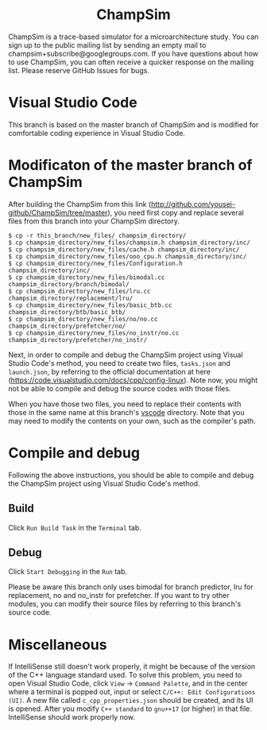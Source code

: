 <p align="center">
  <h1 align="center"> ChampSim </h1>
  <p> ChampSim is a trace-based simulator for a microarchitecture study. You can sign up to the public mailing list by sending an empty mail to champsim+subscribe@googlegroups.com. If you have questions about how to use ChampSim, you can often receive a quicker response on the mailing list. Please reserve GitHub Issues for bugs. <p>
</p>

# Visual Studio Code
This branch is based on the master branch of ChampSim and is modified for comfortable coding experience in Visual Studio Code.

# Modificaton of the master branch of ChampSim

After building the ChampSim from this link (http://github.com/yousei-github/ChampSim/tree/master), you need first copy and replace several files from this branch into your ChampSim directory.
```
$ cp -r this_branch/new_files/ champsim_directory/
$ cp champsim_directory/new_files/champsim.h champsim_directory/inc/
$ cp champsim_directory/new_files/cache.h champsim_directory/inc/
$ cp champsim_directory/new_files/ooo_cpu.h champsim_directory/inc/
$ cp champsim_directory/new_files/Configuration.h champsim_directory/inc/
$ cp champsim_directory/new_files/bimodal.cc champsim_directory/branch/bimodal/
$ cp champsim_directory/new_files/lru.cc champsim_directory/replacement/lru/
$ cp champsim_directory/new_files/basic_btb.cc champsim_directory/btb/basic_btb/
$ cp champsim_directory/new_files/no/no.cc champsim_directory/prefetcher/no/
$ cp champsim_directory/new_files/no_instr/no.cc champsim_directory/prefetcher/no_instr/
```

Next, in order to compile and debug the ChampSim project using Visual Studio Code's method, you need to create two files, `tasks.json` and `launch.json`, by referring to the official documentation at here (https://code.visualstudio.com/docs/cpp/config-linux). Note now, you might not be able to compile and debug the source codes with those files.

When you have those two files, you need to replace their contents with those in the same name at this branch's [vscode](https://github.com/yousei-github/ChampSim/tree/visual_studio_code/vscode) directory. Note that you may need to modify the contents on your own, such as the compiler's path.

# Compile and debug

Following the above instructions, you should be able to compile and debug the ChampSim project using Visual Studio Code's method.

## Build
Click `Run Build Task` in the `Terminal` tab.

## Debug
Click `Start Debugging` in the `Run` tab.

Please be aware this branch only uses bimodal for branch predictor, lru for replacement, no and no_instr for prefetcher. If you want to try other modules, you can modify their source files by referring to this branch's source code. 

# Miscellaneous

If IntelliSense still doesn't work properly, it might be because of the version of the C++ language standard used. To solve this problem, you need to open Visual Studio Code, click `View` -> `Command Palette`, and in the center where a terminal is popped out, input or select `C/C++: Edit Configurations (UI)`. A new file called `c_cpp_properties.json` should be created, and its UI is opened. After you modify `C++ standard` to `gnu++17` (or higher) in that file. IntelliSense should work properly now.
